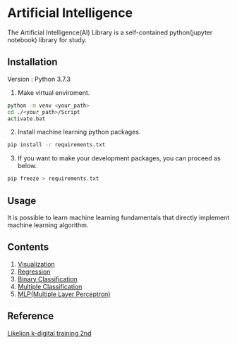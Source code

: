 # Artificial Intelligence
The Artificial Intelligence(AI) Library is a self-contained python(jupyter notebook) library for study.

## Installation
Version : Python 3.7.3<br>

1. Make virtual enviroment.
```sh
python -m venv <your_path>
cd ./<your_path>/Script
activate.bat
```

2. Install machine learning python packages.
```sh
pip install -r requirements.txt
```

3. If you want to make your development packages, you can proceed as below.
```sh
pip freeze > requirements.txt
```

## Usage
It is possible to learn machine learning fundamentals that directly implement machine learning algorithm.

## Contents
1. [Visualization](https://github.com/TitusChoi/AI/tree/master/Concept/Visualization)
2. [Regression](https://github.com/TitusChoi/AI/tree/master/Concept/Regression)
3. [Binary Classification](https://github.com/TitusChoi/AI/tree/master/Concept/Classification)
4. [Multiple Classification](https://github.com/TitusChoi/AI/tree/master/Concept/Classification)
5. [MLP(Multiple Layer Perceptron)](https://github.com/TitusChoi/AI/tree/master/Concept/MLP)

## Reference
[Likelion k-digital training 2nd](https://k-digital.likelion.net/)<br>
